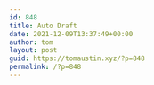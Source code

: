 ```yaml
---
id: 848
title: Auto Draft
date: 2021-12-09T13:37:49+00:00
author: tom
layout: post
guid: https://tomaustin.xyz/?p=848
permalink: /?p=848
---
```

